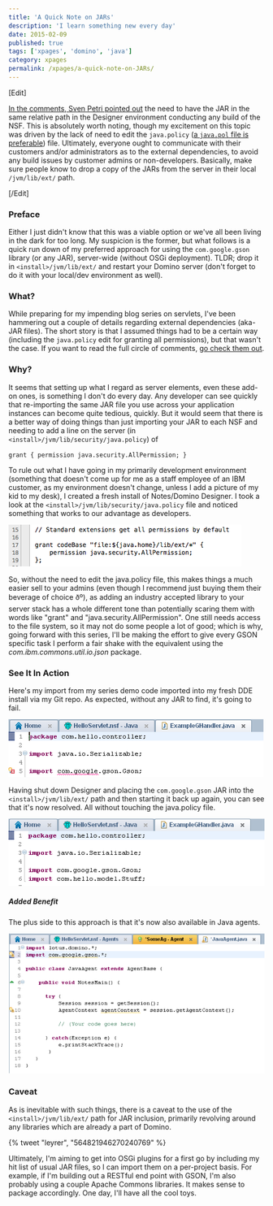 ```yaml
---
title: 'A Quick Note on JARs'
description: 'I learn something new every day'
date: 2015-02-09
published: true
tags: ['xpages', 'domino', 'java']
category: xpages
permalink: /xpages/a-quick-note-on-JARs/
---
```


[Edit]

[In the comments, Sven Petri pointed out](/xpages/a-quick-note-on-JARs/#comment-1872739749) the need to have the JAR in the same relative path in the Designer environment conducting any build of the NSF. This is absolutely worth noting, though my excitement on this topic was driven by the lack of need to edit the `java.policy` ([a `java.pol` file is preferable](https://oliverbusse.notesx.net/hp.nsf/blogpost.xsp?documentId=EAA)) file. Ultimately, everyone ought to communicate with their customers and/or administrators as to the external dependencies, to avoid any build issues by customer admins or non-developers. Basically, make sure people know to drop a copy of the JARs from the server in their local `/jvm/lib/ext/` path.

[/Edit]

### Preface

Either I just didn't know that this was a viable option or we've all been living in the dark for too long. My suspicion is the former, but what follows is a quick run down of my preferred approach for using the `com.google.gson` library (or any JAR), server-wide (without OSGi deployment). TLDR; drop it in `<install>/jvm/lib/ext/` and restart your Domino server (don't forget to do it with your local/dev environment as well).

### What?

While preparing for my impending blog series on servlets, I've been hammering out a couple of details regarding external dependencies (aka- JAR files). The short story is that I assumed things had to be a certain way (including the `java.policy` edit for granting all permissions), but that wasn't the case. If you want to read the full circle of comments, [go check them out](https://disqus.com/home/discussion/em-devblog/building_java_objects_from_json_93/#comment-1813504147).

### Why?

It seems that setting up what I regard as server elements, even these add-on ones, is something I don't do every day. Any developer can see quickly that re-importing the same JAR file you use across your application instances can become quite tedious, quickly. But it would seem that there is a better way of doing things than just importing your JAR to each NSF and needing to add a line on the server (in `<install>/jvm/lib/security/java.policy`) of

```
grant { permission java.security.AllPermission; }
```

To rule out what I have going in my primarily development environment (something that doesn't come up for me as a staff employee of an IBM customer, as my environment doesn't change, unless I add a picture of my kid to my desk), I created a fresh install of Notes/Domino Designer. I took a look at the `<install>/jvm/lib/security/java.policy` file and noticed something that works to our advantage as developers.

![we can put our JARs in the &lt;install&gt;jvm/lib/ext folder](./images/JARs/StockJvmPropertiesJvmLibExt.png)

So, without the need to edit the java.policy file, this makes things a much easier sell to your admins (even though I recommend just buying them their beverage of choice ðº), as adding an industry accepted library to your server stack has a whole different tone than potentially scaring them with words like "grant" and "java.security.AllPermission". One still needs access to the file system, so it may not do some people a lot of good; which is why, going forward with this series, I'll be making the effort to give every GSON specific task I perform a fair shake with the equivalent using the _com.ibm.commons.util.io.json_ package.

### See It In Action

Here's my import from my series demo code imported into my fresh DDE install via my Git repo. As expected, without any JAR to find, it's going to fail.

![hey look, nothing](./images/JARs/ImportingGsonWithoutJAR.png)

Having shut down Designer and placing the `com.google.gson` JAR into the `<install>/jvm/lib/ext/` path and then starting it back up again, you can see that it's now resolved. All without touching the java.policy file.

![looking? found someone I would say you have, hmmm?](./images/JARs/JARaddedOnlyToJvmLibExt.png)

##### Added Benefit

The plus side to this approach is that it's now also available in Java agents.

![consistent JAR dependencies with Java Agents and XPages runtime](./images/JARs/JARaccessibleFromJavaAgent.png)

### Caveat

As is inevitable with such things, there is a caveat to the use of the `<install>/jvm/lib/ext/` path for JAR inclusion, primarily revolving around any libraries which are already a part of Domino.

{% tweet "leyrer", "564821946270240769" %}

Ultimately, I'm aiming to get into OSGi plugins for a first go by including my hit list of usual JAR files, so I can import them on a per-project basis. For example, if I'm building out a RESTful end point with GSON, I'm also probably using a couple Apache Commons libraries. It makes sense to package accordingly. One day, I'll have all the cool toys.
